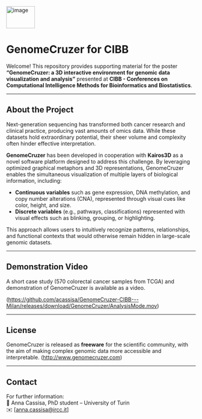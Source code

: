 <img width="76" height="59" alt="image" src="https://github.com/user-attachments/assets/84a3dd16-796e-4b2c-a6ab-ce9e12351cc5" />

# GenomeCruzer for CIBB

Welcome!
This repository provides supporting material for the poster **“GenomeCruzer: a 3D interactive environment for genomic data visualization and analysis”** presented at **CIBB - Conferences on Computational Intelligence Methods for Bioinformatics and Biostatistics**.

---

## About the Project

Next-generation sequencing has transformed both cancer research and clinical practice, producing vast amounts of omics data. While these datasets hold extraordinary potential, their sheer volume and complexity often hinder effective interpretation.

**GenomeCruzer** has been developed in cooperation with **Kairos3D** as a novel software platform designed to address this challenge. By leveraging optimized graphical metaphors and 3D representations, GenomeCruzer enables the simultaneous visualization of multiple layers of biological information, including:

- **Continuous variables** such as gene expression, DNA methylation, and copy number alterations (CNA), represented through visual cues like color, height, and size.  
- **Discrete variables** (e.g., pathways, classifications) represented with visual effects such as blinking, grouping, or highlighting.

This approach allows users to intuitively recognize patterns, relationships, and functional contexts that would otherwise remain hidden in large-scale genomic datasets.

---

## Demonstration Video

A short case study (570 colorectal cancer samples from TCGA) and demonstration of GenomeCruzer is available as a video. 

(https://github.com/acassisa/GenomeCruzer-CIBB---Milan/releases/download/GenomeCruzer/AnalysisMode.mov)



---

## License

GenomeCruzer is released as **freeware** for the scientific community, with the aim of making complex genomic data more accessible and interpretable.
(http://www.genomecruzer.com)

---

## Contact

For further information:  
👤 Anna Cassisa, PhD student – University of Turin  
✉️ [anna.cassisa@ircc.it]
